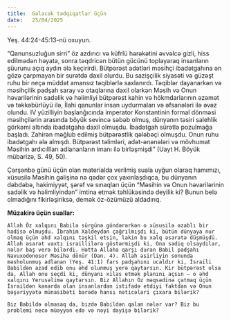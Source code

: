 ```yaml
---
title:  Gələcək tədqiqatlar üçün
date:   25/04/2025
---
```


Yeş. 44:24-45:13-nü oxuyun.

“Qanunsuzluğun sirri” öz azdırıcı və küfrlü hərəkətini əvvəlcə gizli, hiss edilmədən həyata, sonra təqdricən bütün gücünü toplayaraq insanların şüurunu açıq aydın ələ keçirirdi. Bütpərəst adətləri məsihçi ibadətgahına ən gözə çarpmayan bir surətdə daxil olurdu. Bu sazişçilik siyasəti və güzəşt ruhu bir neçə müddət amansız təqiblərlə saxlanırdı. Təqiblər dayanarkən və məsihçilik padşah saray və otaqlarına daxil olarkən Məsih və Onun həvarilərinin sadəlik və həlimliyi bütpərəst kahin və hökmdarlarının əzəmət və təkkəbürlüyü ilə, İlahi qanunlar insan uydurmaları və əfsanələri ilə əvəz olundu. IV yüzilliyin başlanğıcında imperator Konstantinin formal dönməsi məsihçilərin arasında böyük sevincə səbəb olmuş, dünyanın təsiri salehlik görkəmi altında ibadətgaha daxil olmuşdu. İbadətgah sürətlə pozulmağa başladı. Zahirən məğlub edilmiş bütpərəstlik qələbəçi olmuşdu. Onun ruhu ibadətgahı ələ almışdı. Bütpərəst təlimləri, adət-ənənələri və mövhumat Məsihin ardıcıllları adlananların imanı ilə birləşmişdi” (Uayt H. Böyük mübarizə, S. 49, 50).

Çərşənbə günü üçün olan materialda verilmiş suala uyğun olaraq hamımızı, xüsusilə Məsihin gəlişinə nə qədər çox yaxınlaşdıqca, bu dünyanın dəbdəbə, hakimiyyət, şərəf və sınaqları üçün “Məsihin və Onun həvarilərinin sadəlik və həlimliyindən” imtina etmək təhlükəsində deyilik ki? Bunun belə olmadığını fikirləşiriksə, demək öz-özümüzü aldadırıq.

**Müzakirə üçün suallar:**

`Allah Öz xalqını Babilə sürgünə göndərərkən o xüsusilə əzablı bir hadisə olmuşdu. İbrahim Xaldeydən çağrılmışdı ki, bütün dünyaya nur olmaq üçün əhd xalqını təşkil etsin, lakin bu xalq əsarətə düşmüşdü. Allah əsarət vaxtı israillilərə göstərmişdi ki, Ona sadiq olsaydılar, nələr baş verə bilərdi. Hətta Allaha qarşı duran Babil padşahı Navuxodonosor Məsihə dönür (Dan. 4). Allah əsirliyin sonunda məsholunmuş adlanan (Yeş. 41:1) fars padşahını ucaldır ki, İsraili Babildən azad edib onu əhd olunmuş yerə qaytarsın. Kir bütpərəst olsa da, Allah onu seçdi ki, dünyanı xilas etmək planını açsın – o əhd xalqını Yerusəlimə qaytarsın. Biz Allahın Öz məqsədinə çatmaq üçün İsraildən kənarda olan insanlardan istifadə etdiyi faktdan və Onun bəşəriyyətə münasibəti barədə hansı nəticələri çıxara bilərik?`

`Biz Babildə olmasaq da, bizdə Babildən qalan nələr var? Biz bu problemi necə müəyyən edə və nəyi dəyişə bilərik?`